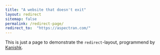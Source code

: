 ```yaml
---
title: "A website that doesn't exit"
layout: redirect
sitemap: false
permalink: /redirect-page/
redirect_to:  "https://aspectran.com/"
---
```

This is just a page to demonstrate the `redirect`-layout, programmend by [Kanishk](http://codingtips.kanishkkunal.in/about/).
